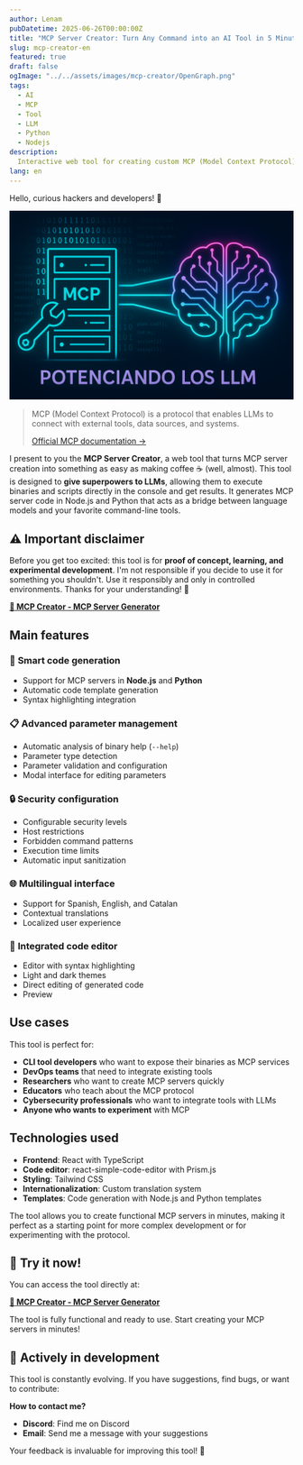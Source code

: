 ```yaml
---
author: Lenam
pubDatetime: 2025-06-26T00:00:00Z
title: "MCP Server Creator: Turn Any Command into an AI Tool in 5 Minutes"
slug: mcp-creator-en
featured: true
draft: false
ogImage: "../../assets/images/mcp-creator/OpenGraph.png"
tags:
  - AI
  - MCP
  - Tool
  - LLM
  - Python
  - Nodejs
description:
  Interactive web tool for creating custom MCP (Model Context Protocol) servers. Allows generating MCP server code in Node.js and Python from existing binary or script configurations, including parameter management, security configuration, and input validation.
lang: en
---
```


Hello, curious hackers and developers! 👋 

![MCP Server Creator](../../assets/images/mcp-creator/OpenGraph.png)

> MCP (Model Context Protocol) is a protocol that enables LLMs
> to connect with external tools, data sources, and systems.
> 
> [Official MCP documentation →](https://modelcontextprotocol.io/docs/mcp)

I present to you the **MCP Server Creator**, a web tool that turns MCP server creation into something as easy as making coffee ☕ (well, almost). This tool is designed to **give superpowers to LLMs**, allowing them to execute binaries and scripts directly in the console and get results. It generates MCP server code in Node.js and Python that acts as a bridge between language models and your favorite command-line tools.

## ⚠️ Important disclaimer

Before you get too excited: this tool is for **proof of concept, learning, and experimental development**. I'm not responsible if you decide to use it for something you shouldn't. Use it responsibly and only in controlled environments. Thanks for your understanding! 🙏

**[🔗 MCP Creator - MCP Server Generator](/mcp-creator/)**

## Main features

### 🔧 **Smart code generation**
- Support for MCP servers in **Node.js** and **Python**
- Automatic code template generation
- Syntax highlighting integration

### 📋 **Advanced parameter management**
- Automatic analysis of binary help (`--help`)
- Parameter type detection
- Parameter validation and configuration
- Modal interface for editing parameters

### 🔒 **Security configuration**
- Configurable security levels
- Host restrictions
- Forbidden command patterns
- Execution time limits
- Automatic input sanitization

### 🌐 **Multilingual interface**
- Support for Spanish, English, and Catalan
- Contextual translations
- Localized user experience

### 🎨 **Integrated code editor**
- Editor with syntax highlighting
- Light and dark themes
- Direct editing of generated code
- Preview

## Use cases

This tool is perfect for:

- **CLI tool developers** who want to expose their binaries as MCP services
- **DevOps teams** that need to integrate existing tools
- **Researchers** who want to create MCP servers quickly
- **Educators** who teach about the MCP protocol
- **Cybersecurity professionals** who want to integrate tools with LLMs
- **Anyone who wants to experiment** with MCP

## Technologies used

- **Frontend**: React with TypeScript
- **Code editor**: react-simple-code-editor with Prism.js
- **Styling**: Tailwind CSS
- **Internationalization**: Custom translation system
- **Templates**: Code generation with Node.js and Python templates

The tool allows you to create functional MCP servers in minutes, making it perfect as a starting point for more complex development or for experimenting with the protocol.

## 🚀 **Try it now!**

You can access the tool directly at:

**[🔗 MCP Creator - MCP Server Generator](/en/mcp-creator/)**

The tool is fully functional and ready to use. Start creating your MCP servers in minutes!

## 🚧 **Actively in development**

This tool is constantly evolving. If you have suggestions, find bugs, or want to contribute:

**How to contact me?**
- **Discord**: Find me on Discord
- **Email**: Send me a message with your suggestions

Your feedback is invaluable for improving this tool! 🚀
